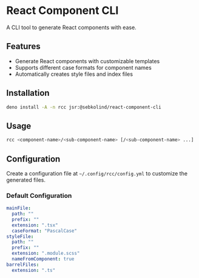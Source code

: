 # React Component CLI

A CLI tool to generate React components with ease.

## Features

- Generate React components with customizable templates
- Supports different case formats for component names
- Automatically creates style files and index files

## Installation

```sh
deno install -A -n rcc jsr:@sebkolind/react-component-cli
```

## Usage

```sh
rcc <component-name>/<sub-component-name> [/<sub-component-name> ...]
```

## Configuration

Create a configuration file at `~/.config/rcc/config.yml` to customize the
generated files.

### Default Configuration

```yml
mainFile:
  path: ""
  prefix: ""
  extension: ".tsx"
  caseFormat: "PascalCase"
styleFile:
  path: ""
  prefix: ""
  extension: ".module.scss"
  nameFromComponent: true
barrelFiles:
  extension: ".ts"
```

